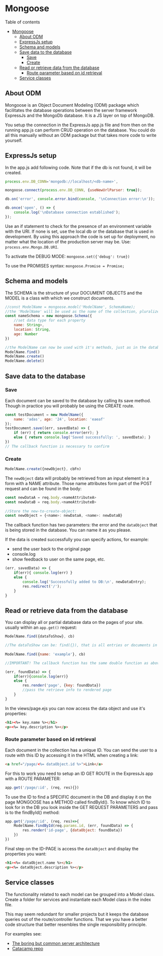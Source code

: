 # Mongoose
Table of contents
- [Mongoose](#mongoose)
	- [About ODM](#about-odm)
	- [ExpressJs setup](#expressjs-setup)
	- [Schema and models](#schema-and-models)
	- [Save data to the database](#save-data-to-the-database)
		- [Save](#save)
		- [Create](#create)
	- [Read or retrieve data from the database](#read-or-retrieve-data-from-the-database)
		- [Route parameter based on id retrieval](#route-parameter-based-on-id-retrieval)
	- [Service classes](#service-classes)

## About ODM
Mongoose is an Object Document Modeling (ODM) package which facilitates the database operations between the server framework ExpressJs and the MongoDb database. It is a JS layer on top of MongoDB.

You setup the connection in the ExpressJs app.js file and from then on the running app.js can perform CRUD operation on the database. You could do all this manually without an ODM package but that takes more code to write yourself.

## ExpressJs setup
In the app.js add following code. Note that if the db is not found, it will be created. 
```javascript
process.env.DB_CONN='mongodb://localhost/<db-name>',

mongoose.connect(process.env.DB_CONN, {useNewUrlParser: true});

db.on('error', console.error.bind(console, '\nConnection error:\n'));

db.once('open', () => {
	console.log('\nDatabase connection established');
});	
```
Use an if statement to check for the presence of an environment variable with the URI. If none is set, use the local db or the database that is used in development. By using this approach the code is set up for deployment, no matter what the location of the production server may be. Use: `process.env.Mongo.DB.URI`. 

To activate the DEBUG MODE: `mongoose.set({'debug': true})`

To use the PROMISES syntax: `mongoose.Promise = Promise;`

## Schema and models
The SCHEMA is the structure of your DOCUMENT OBJECTS and the MODEL is a class with which we construct documents.
```javascript
//const ModelName = mongoose.model('ModelName', SchemaName);
//the 'ModelName' will be used as the name of the collection, pluralized. Thus 'Dog' becomes a collection DOGS 
const nameSchema = new mongoose.Schema({
	//set data type for each property
	name: String>,
	location: String,
	age: Number
})

//the ModelName can now be used with it's methods, just as in the database itself:
ModelName.find()
ModelName.create()
ModelName.delete()
```

## Save data to the database
### Save
Each document can be saved to the database by calling its save method. Though in practice you will probably be using the CREATE route.
```javascript
const testDocument = new ModelName({
	name: 'adas', age: '24', location: 'eaeaf'
});
testDocument.save((err, savedData) => {
	if (err) { return console.error(err); }
	else { return console.log('Saved successfully: ', savedData); }
})
// The callback function is necessary to confirm 
```
### Create
```javascript
ModelName.create({newObject}, cbFn)
```	
The `newObject` data will probably be retrieved from an input element in a form with a NAME attribute. Those name attributes form part of the POST request and can be found in the body:
```javascript
const newDataA = req.body.<nameAttributeA>
const newDataB = req.body.<nameAttributeB>
	
//Store the new-to-create-object:
const newObject = {<name>: newDataA, <name>: newDataB}
```
The callback function has two parameters: the error and the `dataObject` that is being stored in the database. You can name it as you please.

If the data is created successfully you can specify actions, for example: 
- send the user back to the original page
- console.log
- show feedback to user on the same page, etc.
```javascript
(err, savedData) => {
	if(err){ console.log(err) }
	else {
		console.log('Successfully added to DB:\n', newDataEntry);
		res.redirect('/');
	}
}
```
## Read or retrieve data from the database
You can display all or partial database data on the pages of your site. usually within an `app.get()` request:
```javascript
ModelName.find({dataToShow}, cb)

//The dataToShow can be: find({}), that is all entries or documents in the collection. Or only those with a specific name:
	
ModelName.find({name: 'example'}, cb)

//IMPORTANT! The callback function has the same double function as above: error reporting and ACTIONS to be take upon successfully retrieval of data from the db. The retrieved data will be an object that we call 'foundData'

(err, foundData) => {
	if(err){console.log(err)}
	else {
		res.render('page', {key: foundData})
		//pass the retrieve info to rendered page
	}
}
```
In the views/page.ejs you can now access the data object and use it's properties:
```HTML	
<h1><%= key.name %></h1> 
<p><%= key.description %></p>
``` 
### Route parameter based on id retrieval
Each document in the collection has a unique ID. You can send the user to a route with this ID by accessing it in the HTML when creating a link:
```HTML
<a href="/page/<%= dataObject.id %>">Link</a>
```
For this to work you need to setup an ID GET ROUTE in the ExpressJs app with a ROUTE PARAMETER:
```javascript
app.get('/page/:id', (req, res){})
```
To use the ID to find a SPECIFIC document in the DB and display it on the page MONGOOSE has a METHOD called findById(). To know which ID to look for in the DB you look inside the GET REQUEST PARAMETERS and pass is to the findById() method:
```javascript	
app.get('/page/:id', (req, res)=>{
	ModelName.findById(req.params.id, (err, foundData) => {
		res.render('id-page', {dataObject: foundData})
	})		
})
```
Final step on the ID-PAGE is access the `dataObject` and display the properties you want:
```HTML
<h1><%= dataObject.name %></h1>
<p><%= dataObject.description %></p>
```
## Service classes
The functionality related to each model can be grouped into a Model class. Create a folder for services and instantiate each Model class in the index file.

This may seem redundant for smaller projects but it keeps the database queries out of the route/controller functions. That we you have a better code structure that better resembles the single responsibility principle.

For examples see:
- [The boring but common server architecture](https://github.com/fChristenson/The-boring-server-architecture)
- [Catacamp repo](https://github.com/jorishr/yelp-camp)